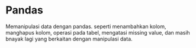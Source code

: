 # Pandas
Memanipulasi data dengan pandas. seperti menambahkan kolom, manghapus kolom, operasi pada tabel, mengatasi missing value, dan masih bnayak lagi yang berkaitan dengan manipulasi data. 
